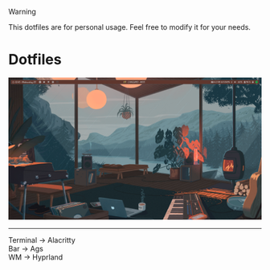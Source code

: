 > [!WARNING]
> This dotfiles are for personal usage. Feel free to modify it for your needs.


# Dotfiles

![MainImage](.images/actual_status.png)

---

Terminal -> Alacritty
<br>
Bar -> Ags
<br>
WM -> Hyprland

